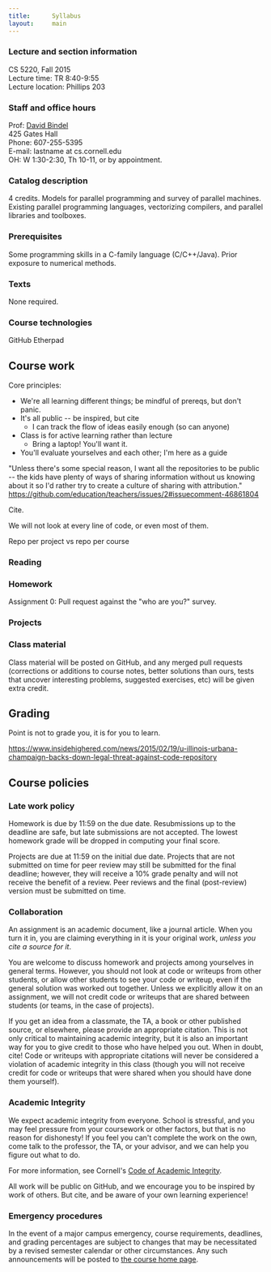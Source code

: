 ```yaml
---
title:      Syllabus
layout:     main
---
```


### Lecture and section information

CS 5220, Fall 2015  
Lecture time: TR 8:40-9:55  
Lecture location: Phillips 203

### Staff and office hours

Prof: [David Bindel](http://www.cs.cornell.edu/~bindel)  
425 Gates Hall  
Phone: 607-255-5395  
E-mail: <script type="text/javascript" language="javascript">
 function strrev(str) { return str.split("").reverse().join(""); }
 var name = 'lednib';
 var domain = 'cs.cornell.edu';
 document.write(strrev(name) + '@' + domain + "<br/>OH: W 1:30-2:30, Th 10-11, or by appointment.");
</script>
<noscript>lastname at cs.cornell.edu<br/>OH: W 1:30-2:30, Th 10-11, or by appointment.</noscript>

### Catalog description

4 credits.  Models for parallel programming and survey of parallel
machines. Existing parallel programming languages, vectorizing
compilers, and parallel libraries and toolboxes.

### Prerequisites

Some programming skills in a C-family language (C/C++/Java).
Prior exposure to numerical methods.

### Texts

None required.

### Course technologies

GitHub
Etherpad

## Course work

Core principles:
- We're all learning different things; be mindful of prereqs, but
  don't panic.
- It's all public -- be inspired, but cite
  - I can track the flow of ideas easily enough (so can anyone)
- Class is for active learning rather than lecture
  - Bring a laptop!  You'll want it.
- You'll evaluate yourselves and each other; I'm here as a guide

"Unless there's some special reason, I want all the repositories to be
public -- the kids have plenty of ways of sharing information without
us knowing about it so I'd rather try to create a culture of sharing
with attribution."
https://github.com/education/teachers/issues/2#issuecomment-46861804

Cite.

We will not look at every line of code, or even most of them.

Repo per project vs repo per course

### Reading

### Homework

Assignment 0: Pull request against the "who are you?" survey.

### Projects

### Class material

Class material will be posted on GitHub, and any merged pull requests
(corrections or additions to course notes, better solutions than ours,
tests that uncover interesting problems, suggested exercises, etc)
will be given extra credit.

## Grading

Point is not to grade you, it is for you to learn.

https://www.insidehighered.com/news/2015/02/19/u-illinois-urbana-champaign-backs-down-legal-threat-against-code-repository

## Course policies

### Late work policy

Homework is due by 11:59 on the due date.  Resubmissions up to the
deadline are safe, but late submissions are not accepted.  The
lowest homework grade will be dropped in computing your final score.

Projects are due at 11:59 on the initial due date.  Projects that are
not submitted on time for peer review may still be submitted for the
final deadline; however, they will receive a 10% grade penalty and
will not receive the benefit of a review.  Peer reviews and
the final (post-review) version must be submitted on time.

### Collaboration

An assignment is an academic document, like a journal article.
When you turn it in, you are claiming everything in it is your
original work, *unless you cite a source for it*.

You are welcome to discuss homework and projects among yourselves in
general terms.  However, you should not look at code or writeups from
other students, or allow other students to see your code or writeup,
even if the general solution was worked out together.  Unless we
explicitly allow it on an assignment, we will not credit code or
writeups that are shared between students (or teams, in the case of
projects).

If you get an idea from a classmate, the TA, a book or other published
source, or elsewhere, please provide an appropriate citation.  This is
not only critical to maintaining academic integrity, but it is also an
important way for you to give credit to those who have helped you out.
When in doubt, cite!  Code or writeups with appropriate citations will
never be considered a violation of academic integrity in this class
(though you will not receive credit for code or writeups that were
shared when you should have done them yourself).

### Academic Integrity

We expect academic integrity from everyone.  School is stressful,
and you may feel pressure from your coursework or other factors,
but that is no reason for dishonesty!  If you feel you can't complete
the work on the own, come talk to the professor, the TA, or your advisor,
and we can help you figure out what to do.

For more information, see Cornell's 
[Code of Academic Integrity](http://cuinfo.cornell.edu/Academic/AIC.html).

All work will be public on GitHub, and we encourage you to be inspired
by work of others.  But cite, and be aware of your own learning experience!

### Emergency procedures

In the event of a major campus emergency, course requirements, deadlines, and
grading percentages are subject to changes that may be necessitated by a
revised semester calendar or other circumstances.  Any such announcements will
be posted to [the course home page](index.html).

